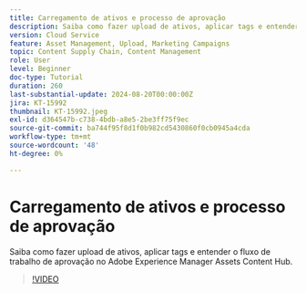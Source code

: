 ```yaml
---
title: Carregamento de ativos e processo de aprovação
description: Saiba como fazer upload de ativos, aplicar tags e entender o fluxo de trabalho de aprovação no Adobe Experience Manager Assets Content Hub.
version: Cloud Service
feature: Asset Management, Upload, Marketing Campaigns
topic: Content Supply Chain, Content Management
role: User
level: Beginner
doc-type: Tutorial
duration: 260
last-substantial-update: 2024-08-20T00:00:00Z
jira: KT-15992
thumbnail: KT-15992.jpeg
exl-id: d364547b-c738-4bdb-a8e5-2be3ff75f9ec
source-git-commit: ba744f95f8d1f0b982cd5430860f0cb0945a4cda
workflow-type: tm+mt
source-wordcount: '48'
ht-degree: 0%

---
```


# Carregamento de ativos e processo de aprovação

Saiba como fazer upload de ativos, aplicar tags e entender o fluxo de trabalho de aprovação no Adobe Experience Manager Assets Content Hub.

>[!VIDEO](https://video.tv.adobe.com/v/3432980/?learn=on)
